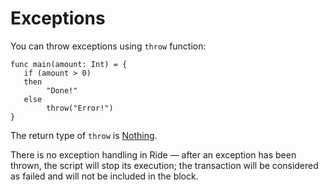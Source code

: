 # Exceptions

You can throw exceptions using `throw` function:

```ride
func main(amount: Int) = {
   if (amount > 0)
   then
        "Done!"
   else
        throw("Error!")
}
```

The return type of `throw` is [Nothing](/en/ride/data-types/).

There is no exception handling in Ride — after an exception has been thrown, the script will stop its execution; the transaction will be considered as failed and will not be included in the block.
